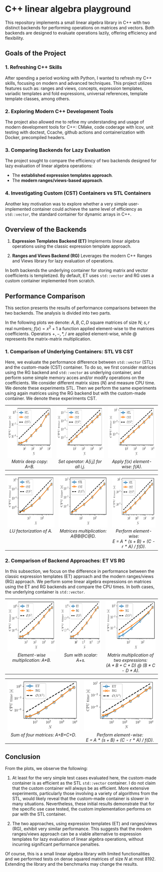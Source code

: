 
# C++ linear algebra playground

This repository implements a small linear algebra library in C++ with two distinct backends for performing operations on matrices and vectors. Both backends are designed to evaluate operations lazily, offering efficiency and flexibility.


## Goals of the Project

### 1. Refreshing C++ Skills
After spending a period working with Python, I wanted to refresh my C++ skills, focusing on modern and advanced techniques. This project utilizes features such as: ranges and views, concepts, expression templates, variadic templates and fold expressions, universal references, template template classes, among others.

### 2. Exploring Modern C++ Development Tools
The project also allowed me to refine my understanding and usage of modern development tools for C++: CMake, code coderage with lcov, unit testing with doctest, Ccache, github actions and containerization with Docker, precompiled headers.

### 3. Comparing Backends for Lazy Evaluation
The project sought to compare the efficiency of two backends designed for lazy evaluation of linear algebra operations:

- The **established expression templates approach**.
- The **modern ranges/views-based approach**.

### 4. Investigating Custom (CST) Containers vs STL Containers
Another key motivation was to explore whether a very simple user-implemented container could achieve the same level of efficiency as `std::vector`, the standard container for dynamic arrays in C++.


## Overview of the Backends

1. **Expression Templates Backend (ET)**
Implements linear algebra operations using the classic expression template approach.

2. **Ranges and Views Backend (RG)**
Leverages the modern C++ Ranges and Views library for lazy evaluation of operations.
   
In both backends the underlying container for storing matrix and vector coefficients is templetized. By default, ET uses `std::vector` and RG uses a custom container implemented from scratch. 

## Performance Comparison
This section presents the results of performance comparisons between the two backends. The analysis is divided into two parts.

In the following plots we denote: $A,B,C,D$ square matrices of size $N$; $s,r$ real numbers; $f(x)=x^2+1$ a function applied element-wise to the matrices coefficients. Operators $+,-,*,/$ are applied element-wise, while @ represents the matrix-matrix multiplication.

### 1. **Comparison of Underlying Containers: STL VS CST**
Here, we evaluate the performance difference between `std::vector` (STL) and the custom-made (CST) container. To do so, we first consider matrices using the RG backend and `std::vector` as underlying container, and perform some simple memory acces and/or modify operations on the coefficients. We consider different matrix sizes ($N$) and measure CPU time. We denote these experiments STL. Then we perform the same experiments using again matrices using the RG backend but with the custom-made container. We denote these experiments CST.

<table align="center" style="border-collapse: collapse; border: none">
  <tr>
    <td valign="top", style="text-align: center; border: none;">
    <img height=170 src="./benchmarks/results/copy_matrix.png"/><br>
    <em>Matrix deep copy: A=B.</em>
    </td>
    <td valign="top", style="text-align: center; border: none;">
    <img height=170 src="./benchmarks/results/set_operator.png"/><br>
    <em>Set operator: A[i,j] for all i,j.</em>
    </td>
    <td valign="top", style="text-align: center; border: none;">
    <img height=170 src="./benchmarks/results/apply_inplace_fun.png"/><br>
    <em>Apply f(x) element-wise: f(A).</em>
    </td>
  </tr>
</table>
<table align="center" style="border-collapse: collapse; border: none">
  <tr>
    <td valign="top", style="text-align: center; border: none;">
    <img height=170 src="./benchmarks/results/LU_factorization.png"/><br>
    <em>LU factorization of A.</em>
    </td>
    <td valign="top", style="text-align: center; border: none;">
    <img height=170 src="./benchmarks/results/mult_four_mat.png"/><br>
    <em>Matrices multiplication: A@B@C@D.</em>
    </td>
    <td valign="top", style="text-align: center; border: none;">
    <img height=170 src="./benchmarks/results/long_op_1.png"/><br>
    <em>Perform element-wise:<br>E = A * (s + B) + (C - r * A) / f(D).</em>
    </td>
  </tr>
</table>


### 2. **Comparison of Backend Approaches: ET VS RG**
In this subsection, we focus on the difference in performance between the classic expression templates (ET) approach and the modern ranges/views (RG) approach. We perform some linear algebra expressions on matrices using the ET and RG backends and compare the CPU times. In both cases, the underlying container is `std::vector`.


<table align="center" style="border-collapse: collapse; border: none">
  <tr>
    <td valign="top", style="text-align: center; border: none;">
    <img height=170 src="./benchmarks/results/mult_elwise_two_mat.png"/><br>
    <em>Element-wise multiplication: A*B.</em>
    </td>
    <td valign="top", style="text-align: center; border: none;">
    <img height=170 src="./benchmarks/results/mult_with_scalar.png"/><br>
    <em>Sum with scalar: A+s.</em>
    </td>
    <td valign="top", style="text-align: center; border: none;">
    <img height=170 src="./benchmarks/results/mult_two_expr.png"/><br>
    <em>Matrix multiplication of two expressions:<br>(A * B + C * D) @ (B * C - D * A).</em>
    </td>
  </tr>
</table>
<table align="center" style="border-collapse: collapse; border: none">
  <tr>
    <td valign="top", style="text-align: center; border: none;">
    <img height=170 src="./benchmarks/results/sum_four_mat.png"/><br>
    <em>Sum of four matrices: A+B+C+D.</em>
    </td>
    <td valign="top", style="text-align: center; border: none;">
    <img height=170 src="./benchmarks/results/long_op_2.png"/><br>
    <em>Perform element-wise:<br>E = A * (s + B) + (C - r * A) / f(D).</em>
    </td>
  </tr>
</table>



## Conclusion
From the plots, we observe the following:

1. At least for the very simple test cases evaluated here, the custom-made container is as efficient as the STL `std::vector` container. I do not claim that the custom container will always be as efficient. More extensive experiments, particularly those involving a variety of algorithms from the STL, would likely reveal that the custom-made container is slower in many situations. Nevertheless, these initial results demonstrate that for the specific use case tested, the custom implementation performs on par with the STL container.

2. The two approaches, using expression templates (ET) and ranges/views (RG), exhibit very similar performance. This suggests that the modern ranges/views approach can be a viable alternative to expression templates for lazy evaluation of linear algebra operations, without incurring significant performance penalties.

Of course, this is a small linear algebra library with limited functionalities and we performed tests on dense squared matrices of size $N$ at most 8192. Extending the library and the benchmarks may change the results.
